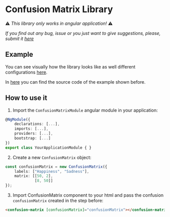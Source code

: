 # Confusion Matrix Library

⚠️ *This library only works in angular application!* ⚠️

*If you find out any bug, issue or you just want to give suggestions, please, submit it [here](https://github.com/FullExpression/confusion-matrix/issues)*

## Example

You can see visually how the library looks like as well different configurations [here](https://fe-confusion-matrix.web.app/).

In [here](../web-app/src) you can find the source code of the example shown before.


## How to use it

1. Import the `ConfusionMatrixModule` angular module in your application:

```ts
@NgModule({
    declarations: [...],
    imports: [...],
    providers: [...],
    bootstrap: [...]
})
export class YourApplicationModule { }
```

2. Create a new `ConfusionMatrix` object:

```ts
const confusionMatrix = new ConfusionMatrix({
    labels: ["Happiness", "Sadness"], 
    matrix: [[50, 2],
             [8, 50]]
});
```

3. Import ConfusionMatrix component to your html and pass the confusion `confusionMatrix` created in the step before:

```html
<confusion-matrix [confusionMatrix]="confusionMatrix"></confusion-matrix>
```

